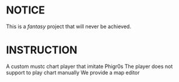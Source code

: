 # NOTICE
This is a *fantasy* project that will never be achieved.

# INSTRUCTION
A custom mustc chart player that imitate Phigr0s
The player does not support to play chart manually
We provide a map editor
